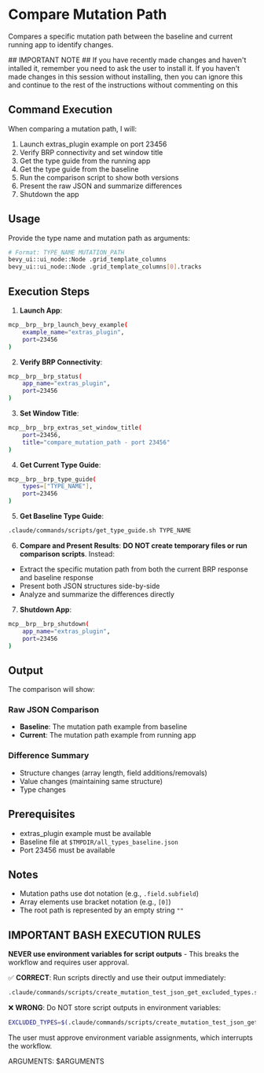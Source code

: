 # Compare Mutation Path

Compares a specific mutation path between the baseline and current running app to identify changes.

<InstallWarning>
## IMPORTANT NOTE ##
If you have recently made changes and haven't intalled it, remember you need to ask the user to install it. If you haven't made changes in this session without installing, then you can ignore this and continue to the rest of the instructions without commenting on this
</InstallWarning>

## Command Execution

When comparing a mutation path, I will:

1. Launch extras_plugin example on port 23456
2. Verify BRP connectivity and set window title
3. Get the type guide from the running app
4. Get the type guide from the baseline
5. Run the comparison script to show both versions
6. Present the raw JSON and summarize differences
7. Shutdown the app

## Usage

Provide the type name and mutation path as arguments:

```bash
# Format: TYPE_NAME MUTATION_PATH
bevy_ui::ui_node::Node .grid_template_columns
bevy_ui::ui_node::Node .grid_template_columns[0].tracks
```

## Execution Steps

1. **Launch App**:
```bash
mcp__brp__brp_launch_bevy_example(
    example_name="extras_plugin",
    port=23456
)
```

2. **Verify BRP Connectivity**:
```bash
mcp__brp__brp_status(
    app_name="extras_plugin",
    port=23456
)
```

3. **Set Window Title**:
```bash
mcp__brp__brp_extras_set_window_title(
    port=23456,
    title="compare_mutation_path - port 23456"
)
```

4. **Get Current Type Guide**:
```bash
mcp__brp__brp_type_guide(
    types=["TYPE_NAME"],
    port=23456
)
```

5. **Get Baseline Type Guide**:
```bash
.claude/commands/scripts/get_type_guide.sh TYPE_NAME
```

6. **Compare and Present Results**:
**DO NOT create temporary files or run comparison scripts**. Instead:
- Extract the specific mutation path from both the current BRP response and baseline response
- Present both JSON structures side-by-side
- Analyze and summarize the differences directly

7. **Shutdown App**:
```bash
mcp__brp__brp_shutdown(
    app_name="extras_plugin",
    port=23456
)
```

## Output

The comparison will show:

### Raw JSON Comparison
- **Baseline**: The mutation path example from baseline
- **Current**: The mutation path example from running app

### Difference Summary
- Structure changes (array length, field additions/removals)
- Value changes (maintaining same structure)
- Type changes

## Prerequisites

- extras_plugin example must be available
- Baseline file at `$TMPDIR/all_types_baseline.json`
- Port 23456 must be available

## Notes

- Mutation paths use dot notation (e.g., `.field.subfield`)
- Array elements use bracket notation (e.g., `[0]`)
- The root path is represented by an empty string `""`

## IMPORTANT BASH EXECUTION RULES

**NEVER use environment variables for script outputs** - This breaks the workflow and requires user approval.

✅ **CORRECT**: Run scripts directly and use their output immediately:
```bash
.claude/commands/scripts/create_mutation_test_json_get_excluded_types.sh
```

❌ **WRONG**: Do NOT store script outputs in environment variables:
```bash
EXCLUDED_TYPES=$(.claude/commands/scripts/create_mutation_test_json_get_excluded_types.sh)
```

The user must approve environment variable assignments, which interrupts the workflow.

ARGUMENTS: $ARGUMENTS
